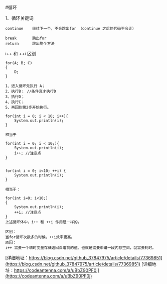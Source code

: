 #循环

1、循环关键词
```
continue    继续下一个，不会跳出for （continue 之后的代码不会走）

break       跳出for
return      跳出整个方法
```

i++ 和 ++i 区别
```
for(A; B; C)
{
    D;
}

1、进入循环先执行 A；
2、执行B； //条件真才执行D
3、执行D；
4、执行C；
5、再回到第2步开始执行。

for(int i = 0; i < 10; i++){
    System.out.println(i);
}

相当于

for(int i = 0; i < 10;){
    System.out.println(i);
    i++; //注意点
}


for(int i = 0; i<10; ++i) {
    System.out.println(i);
}

相当于：

for(int i=0; i<10;)
{
    System.out.println(i);
    ++i; //注意点
}
上述循环体中，i++ 和 ++i 作用是一样的。

区别：
当for循环次数多的时候，++i效率更高。
原因：
i++ 需要一个临时变量存储返回自增前的值。也就是需要申请一段内存空间，就需要耗时。

```
[详细地址：https://blog.csdn.net/github_37847975/article/details/77369851](https://blog.csdn.net/github_37847975/article/details/77369851)
[详细地址：https://codeantenna.com/a/uBbZ90PF0j](https://codeantenna.com/a/uBbZ90PF0j)
